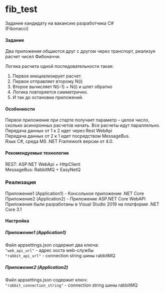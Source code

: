 # fib_test
Задание кандидату на вакансию разработчика C#  
(Fibonacci)  
#### Задание
Два приложения общаются друг с другом через транспорт, реализуя расчет чисел Фибоначчи.  
  
Логика расчета одной последовательности такая:  
1.  Первое инициализирует расчет.  
2.  Первое отправляет второму N(i)  
3.  Второе вычисляет N(i-1) + N(i) и шлет обратно  
4.  Логика повторяется симметрично.  
5.  И так до остановки приложений.  
#### Особенности  
Первое приложение при старте получает параметр – целое число, сколько асинхронных расчетов начать. Все расчеты
идут параллельно.  
Передача данных от 1 к 2 идет через Rest WebApi  
Передача данных от 2 к 1 идет посредством MessageBus.  
Язык C#, среда MS .NET Framework версии от 4.0.  
#### Рекомендуемые технологии  
REST: ASP.NET WebApi + HttpClient  
MessageBus: RabbitMQ + EasyNetQ  
### Реализация
Приложение1 (Application1) - Консольное приложение .NET Core  
Приложение2 (Application2) - Приложение ASP.NET Core WebAPI  
Приложения были разработаны в Visual Studio 2019 на платформе .NET Core 3.1
#### Настройка
##### Приложение1 (Application1)
Файл appsettings.json содержит два ключа:  
`"web_api_url"` - адрес хоста web-службы  
`"rabbit_api_url"` - connection string шины rabbitMQ  
##### Приложение2 (Application2)
Файл appsettings.json содержит ключ:  
`"rabbit_connection_string"` - connection string шины rabbitMQ
